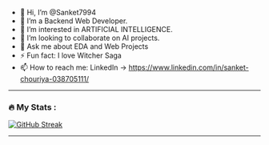 - 👋 Hi, I’m @Sanket7994
- 🌱 I’m a Backend Web Developer.
- 👀 I’m interested in ARTIFICIAL INTELLIGENCE.
- 💞️ I’m looking to collaborate on AI projects.
- 💬 Ask me about EDA and Web Projects
- ⚡ Fun fact: I love Witcher Saga 
- 📫 How to reach me: LinkedIn -> https://www.linkedin.com/in/sanket-chouriya-038705111/

---

### :fire: My Stats :

[![GitHub Streak](https://streak-stats.demolab.com?user=Sanket7994&theme=highcontrast)](https://git.io/streak-stats)            

---

